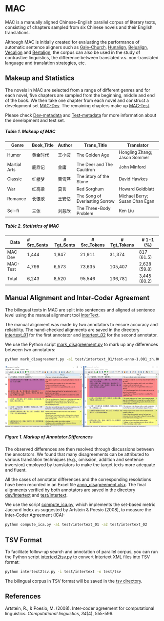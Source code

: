 # MAC

MAC is a manually aligned Chinese-English parallel corpus of  literary texts, consisting of chapters sampled from six Chinese novels and their English translations.

Although MAC is initially created for evaluating the performance of automatic sentence aligners such as [Gale-Church](https://aclanthology.org/J93-1004/), [Hunalign](http://mokk.bme.hu/en/resources/hunalign/), [Belualign](https://github.com/rsennrich/Bleualign), [Vecalign](https://github.com/thompsonb/vecalign) and [Bertalign](https://github.com/bfsujason/bertalign),  the corpus can also be used in the study of contrastive linguistics, the difference between translated v.s. non-translated language and translation strategies, etc.

## Makeup and Statistics

The novels in MAC are selected from a range of different genres and for each novel, five chapters are sampled from the beginning, middle and end of the book. We then take one chapter from each novel and construct a development set [MAC-Dev](./dev). The remaining chapters make up [MAC-Test](./test).

Please check  [Dev-metadata](./dev/meta_data.tsv) and [Test-metadata](./test/meta_data.tsv) for more information about the development and test set.

##### Table 1. Makeup of MAC

| Genre        | Book_Title | Author | Trans_Title                    | Translator                     |
| ------------ | ---------- | ------ | ------------------------------ | ------------------------------ |
| Humor        | 黄金时代       | 王小波    | The Golden Age                 | Hongling Zhang; Jason Sommer   |
| Martial Arts | 鹿鼎记        | 金庸     | The Deer and The Cauldron      | John Minford                   |
| Classic      | 红楼梦        | 曹雪芹    | The Story of the Stone         | David Hawkes                   |
| War          | 红高粱        | 莫言     | Red Sorghum                    | Howard Goldblatt               |
| Romance      | 长恨歌        | 王安忆    | The Song of Everlasting Sorrow | Michael Berry; Susan Chan Egan |
| Sci-fi       | 三体         | 刘慈欣    | The Three-Body Problem         | Ken Liu                        |

##### Table 2. Statistics of MAC

| Data     | # Src_Sents | # Tgt_Sents | # Src_Tokens | # Tgt_Tokens | # 1-1 (%)    |
| -------- |:----------- | ----------- | ------------ | ------------ | ------------ |
| MAC-Dev  | 1,444       | 1,947       | 21,911       | 31,374       | 817 (61.5)   |
| MAC-Test | 4,799       | 6,573       | 73,635       | 105,407      | 2,628 (59.8) |
| Total    | 6,243       | 8,520       | 95,546       | 136,781      | 3,445 (60.2) |

## Manual Alignment and Inter-Coder Agreement

The bilingual texts in MAC are split into sentences and aligned at sentence level using the manual alignment tool [InterText](https://wanthalf.saga.cz/intertext).

The manual alignment was made by two annotators to ensure accuracy and reliability. The hand-checked alignments are saved in the directory [intertext_01](./test/intertext_01) for the first annotator and [intertext_02](./test/intertext_02) for the second annotator.

We use the Python script [mark_disagreement.py](./mark_disagreement.py) to mark up any differences between two annotators:

```bash
python mark_disagreement.py -a1 test/intertext_01/test-anno-1.001_zh.001_en.xml -a2 test/intertext_02/test-anno-2.001_zh.001_en.xml 
```

![anno_diff](./img/fig_1.JPG)

##### Figure 1. Markup of Annotator Differences

The observed differences are then resolved through discussions between the annotators. We found that many disagreements can be attributed to various translation techniques (e.g., omission, addition and sentence inversion) employed by translators to make the target texts more adequate and fluent.

All the cases of annotator differences and the corresponding resolutions have been recorded in an Excel file [anno_disagreement.xlsx](./test/anno_disagreement.xlsx). The final alignments verified by both annotators are saved in the directory [dev/Intertext](./dev/Intertext) and [test/Intertext](./test/Intertext).

We use the script [compute_ica.py](./compute_ica.py), which implements the set-based metric Jaccard Index as suggested by Artstein & Poesio (2008), to measure the Inter-Coder Agreement (ICA):

```bash
python compute_ica.py -a1 test/intertext_01 -a2 test/intertext_02
```

## TSV Format

To facilitate follow-up search and annotation of parallel corpus, you can run the Python script [intertext2tsv.py](./intertext2tsv.py) to convert Intertext XML files into TSV format:

```bash
python intertext2tsv.py -i test/intertext -o test/tsv
```

The bilingual corpus in TSV format will be saved in the [tsv directory](./test/tsv).

## References

Artstein, R., & Poesio, M. (2008). Inter-coder agreement for computational linguistics. *Computational linguistics*, *34*(4), 555-596.
